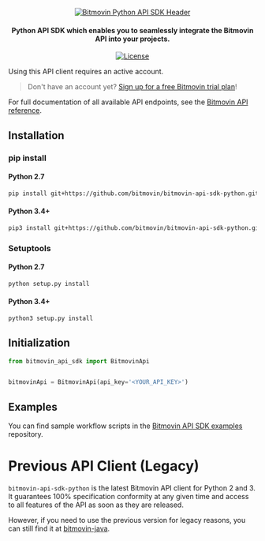 <p align="center">
  <a href="https://www.bitmovin.com">
    <img alt="Bitmovin Python API SDK Header" src="https://cdn.bitmovin.com/frontend/encoding/openapi-clients/readme-headers/ReadmeHeader_Python.png" >
  </a>

  <h4 align="center">
    Python API SDK which enables you to seamlessly integrate the Bitmovin API into your projects.
  </h4>

  <p align="center">
    <a href="LICENSE"><img src="https://img.shields.io/badge/License-MIT-yellow.svg" alt="License"></img></a>
  </p>
</p>

Using this API client requires an active account.

> Don't have an account yet? [Sign up for a free Bitmovin trial plan](https://dashboard.bitmovin.com/signup)!

For full documentation of all available API endpoints, see the [Bitmovin API reference](https://bitmovin.com/docs).

## Installation
### pip install

#### Python 2.7
```sh
pip install git+https://github.com/bitmovin/bitmovin-api-sdk-python.git
```

#### Python 3.4+
```sh
pip3 install git+https://github.com/bitmovin/bitmovin-api-sdk-python.git
```

### Setuptools

#### Python 2.7
```sh
python setup.py install
```

#### Python 3.4+
```sh
python3 setup.py install
```

## Initialization

```python
from bitmovin_api_sdk import BitmovinApi


bitmovinApi = BitmovinApi(api_key='<YOUR_API_KEY>')
```

## Examples
You can find sample workflow scripts in the [Bitmovin API SDK examples](https://github.com/bitmovin/bitmovin-api-sdk-examples) repository.

# Previous API Client (Legacy)

`bitmovin-api-sdk-python` is the latest Bitmovin API client for Python 2 and 3. It guarantees 100% specification conformity at any given time and access to all features of the API as soon as they are released. 

However, if you need to use the previous version for legacy reasons, you can still find it at [bitmovin-java](https://github.com/bitmovin/bitmovin-python). 
